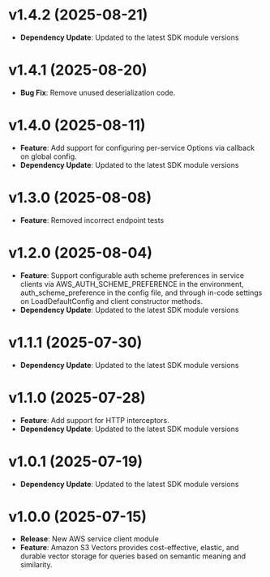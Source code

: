 # v1.4.2 (2025-08-21)

* **Dependency Update**: Updated to the latest SDK module versions

# v1.4.1 (2025-08-20)

* **Bug Fix**: Remove unused deserialization code.

# v1.4.0 (2025-08-11)

* **Feature**: Add support for configuring per-service Options via callback on global config.
* **Dependency Update**: Updated to the latest SDK module versions

# v1.3.0 (2025-08-08)

* **Feature**: Removed incorrect endpoint tests

# v1.2.0 (2025-08-04)

* **Feature**: Support configurable auth scheme preferences in service clients via AWS_AUTH_SCHEME_PREFERENCE in the environment, auth_scheme_preference in the config file, and through in-code settings on LoadDefaultConfig and client constructor methods.
* **Dependency Update**: Updated to the latest SDK module versions

# v1.1.1 (2025-07-30)

* **Dependency Update**: Updated to the latest SDK module versions

# v1.1.0 (2025-07-28)

* **Feature**: Add support for HTTP interceptors.
* **Dependency Update**: Updated to the latest SDK module versions

# v1.0.1 (2025-07-19)

* **Dependency Update**: Updated to the latest SDK module versions

# v1.0.0 (2025-07-15)

* **Release**: New AWS service client module
* **Feature**: Amazon S3 Vectors provides cost-effective, elastic, and durable vector storage for queries based on semantic meaning and similarity.

